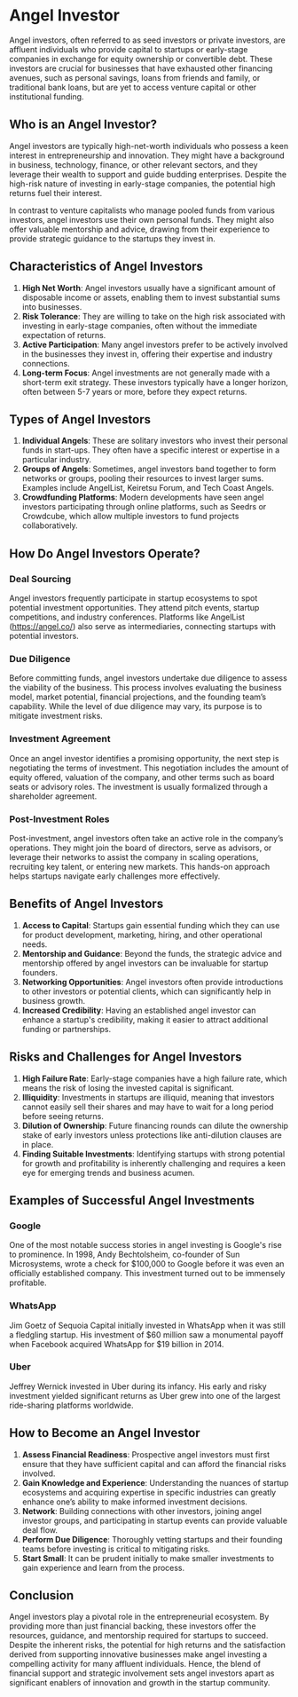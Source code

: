 # Angel Investor

Angel investors, often referred to as seed investors or private investors, are affluent individuals who provide capital to startups or early-stage companies in exchange for equity ownership or convertible debt. These investors are crucial for businesses that have exhausted other financing avenues, such as personal savings, loans from friends and family, or traditional bank loans, but are yet to access venture capital or other institutional funding.

## Who is an Angel Investor?

Angel investors are typically high-net-worth individuals who possess a keen interest in entrepreneurship and innovation. They might have a background in business, technology, finance, or other relevant sectors, and they leverage their wealth to support and guide budding enterprises. Despite the high-risk nature of investing in early-stage companies, the potential high returns fuel their interest.

In contrast to venture capitalists who manage pooled funds from various investors, angel investors use their own personal funds. They might also offer valuable mentorship and advice, drawing from their experience to provide strategic guidance to the startups they invest in.

## Characteristics of Angel Investors

1. **High Net Worth**: Angel investors usually have a significant amount of disposable income or assets, enabling them to invest substantial sums into businesses.
2. **Risk Tolerance**: They are willing to take on the high risk associated with investing in early-stage companies, often without the immediate expectation of returns.
3. **Active Participation**: Many angel investors prefer to be actively involved in the businesses they invest in, offering their expertise and industry connections.
4. **Long-term Focus**: Angel investments are not generally made with a short-term exit strategy. These investors typically have a longer horizon, often between 5-7 years or more, before they expect returns.

## Types of Angel Investors

1. **Individual Angels**: These are solitary investors who invest their personal funds in start-ups. They often have a specific interest or expertise in a particular industry.
2. **Groups of Angels**: Sometimes, angel investors band together to form networks or groups, pooling their resources to invest larger sums. Examples include AngelList, Keiretsu Forum, and Tech Coast Angels.
3. **Crowdfunding Platforms**: Modern developments have seen angel investors participating through online platforms, such as Seedrs or Crowdcube, which allow multiple investors to fund projects collaboratively.

## How Do Angel Investors Operate?

### Deal Sourcing

Angel investors frequently participate in startup ecosystems to spot potential investment opportunities. They attend pitch events, startup competitions, and industry conferences. Platforms like AngelList (https://angel.co/) also serve as intermediaries, connecting startups with potential investors.

### Due Diligence

Before committing funds, angel investors undertake due diligence to assess the viability of the business. This process involves evaluating the business model, market potential, financial projections, and the founding team’s capability. While the level of due diligence may vary, its purpose is to mitigate investment risks.

### Investment Agreement

Once an angel investor identifies a promising opportunity, the next step is negotiating the terms of investment. This negotiation includes the amount of equity offered, valuation of the company, and other terms such as board seats or advisory roles. The investment is usually formalized through a shareholder agreement.

### Post-Investment Roles

Post-investment, angel investors often take an active role in the company’s operations. They might join the board of directors, serve as advisors, or leverage their networks to assist the company in scaling operations, recruiting key talent, or entering new markets. This hands-on approach helps startups navigate early challenges more effectively.

## Benefits of Angel Investors

1. **Access to Capital**: Startups gain essential funding which they can use for product development, marketing, hiring, and other operational needs.
2. **Mentorship and Guidance**: Beyond the funds, the strategic advice and mentorship offered by angel investors can be invaluable for startup founders.
3. **Networking Opportunities**: Angel investors often provide introductions to other investors or potential clients, which can significantly help in business growth.
4. **Increased Credibility**: Having an established angel investor can enhance a startup's credibility, making it easier to attract additional funding or partnerships.

## Risks and Challenges for Angel Investors

1. **High Failure Rate**: Early-stage companies have a high failure rate, which means the risk of losing the invested capital is significant.
2. **Illiquidity**: Investments in startups are illiquid, meaning that investors cannot easily sell their shares and may have to wait for a long period before seeing returns.
3. **Dilution of Ownership**: Future financing rounds can dilute the ownership stake of early investors unless protections like anti-dilution clauses are in place.
4. **Finding Suitable Investments**: Identifying startups with strong potential for growth and profitability is inherently challenging and requires a keen eye for emerging trends and business acumen.

## Examples of Successful Angel Investments

### Google

One of the most notable success stories in angel investing is Google's rise to prominence. In 1998, Andy Bechtolsheim, co-founder of Sun Microsystems, wrote a check for $100,000 to Google before it was even an officially established company. This investment turned out to be immensely profitable.

### WhatsApp

Jim Goetz of Sequoia Capital initially invested in WhatsApp when it was still a fledgling startup. His investment of $60 million saw a monumental payoff when Facebook acquired WhatsApp for $19 billion in 2014.

### Uber

Jeffrey Wernick invested in Uber during its infancy. His early and risky investment yielded significant returns as Uber grew into one of the largest ride-sharing platforms worldwide.

## How to Become an Angel Investor

1. **Assess Financial Readiness**: Prospective angel investors must first ensure that they have sufficient capital and can afford the financial risks involved.
2. **Gain Knowledge and Experience**: Understanding the nuances of startup ecosystems and acquiring expertise in specific industries can greatly enhance one’s ability to make informed investment decisions.
3. **Network**: Building connections with other investors, joining angel investor groups, and participating in startup events can provide valuable deal flow.
4. **Perform Due Diligence**: Thoroughly vetting startups and their founding teams before investing is critical to mitigating risks.
5. **Start Small**: It can be prudent initially to make smaller investments to gain experience and learn from the process.

## Conclusion

Angel investors play a pivotal role in the entrepreneurial ecosystem. By providing more than just financial backing, these investors offer the resources, guidance, and mentorship required for startups to succeed. Despite the inherent risks, the potential for high returns and the satisfaction derived from supporting innovative businesses make angel investing a compelling activity for many affluent individuals. Hence, the blend of financial support and strategic involvement sets angel investors apart as significant enablers of innovation and growth in the startup community.
